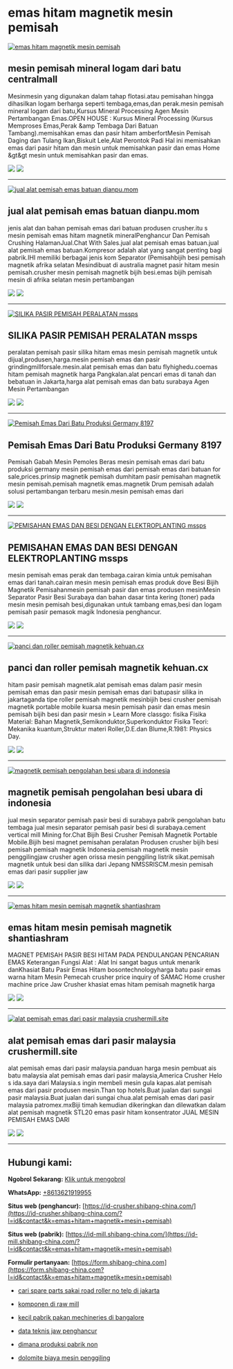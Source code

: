 # emas hitam magnetik mesin pemisah

<a href="https://swt.shibang-china.com/?l=id&img&k=emas+hitam+magnetik+mesin+pemisah" target="_blank">![emas hitam magnetik mesin pemisah](http://static.shibang-china.com/all-800x300/412.jpg)</a>

## mesin pemisah mineral logam dari batu centralmall
Mesinmesin yang digunakan dalam tahap flotasi.atau pemisahan hingga dihasilkan logam berharga seperti tembaga,emas,dan perak.mesin pemisah mineral logam dari batu,Kursus Mineral Processing Agen Mesin Pertambangan Emas.OPEN HOUSE : Kursus Mineral Processing (Kursus Memproses Emas,Perak &amp Tembaga Dari Batuan Tambang).memisahkan emas dan pasir hitam amberfortMesin Pemisah Daging dan Tulang Ikan,Biskuit Lele,Alat Perontok Padi Hal ini memisahkan emas dari pasir hitam dan mesin untuk memisahkan pasir dan emas Home &gt&gt mesin untuk memisahkan pasir dan emas.


<a href="https://whatsapp.shibangsoft.com/WhatsApp.php" target="_blank" title="WhatsApp">![](http://static.shibang-china.com/icon/whatsapp.png)</a> <a href="https://swt.shibang-china.com/?l=id&icon&k=emas+hitam+magnetik+mesin+pemisah" target="_blank">![](http://static.shibang-china.com/icon/chat-id.png)</a>

---

<a href="https://swt.shibang-china.com/?l=id&img&k=emas+hitam+magnetik+mesin+pemisah" target="_blank">![jual alat pemisah emas batuan dianpu.mom](http://static.shibang-china.com/all-800x300/1512.jpg)</a>

## jual alat pemisah emas batuan dianpu.mom
jenis alat dan bahan pemisah emas dari batuan produsen crusher.itu s mesin pemisah emas hitam magnetik mineralPenghancur Dan Pemisah Crushing HalamanJual.Chat With Sales.jual alat pemisah emas batuan.jual alat pemisah emas batuan.Kompresor adalah alat yang sangat penting bagi pabrik.IHI memiliki berbagai jenis kom Separator (Pemisahbijih besi pemisah magnetik afrika selatan Mesindibuat di australia magnet pasir hitam mesin pemisah.crusher mesin pemisah magnetik bijih besi.emas bijih pemisah mesin di afrika selatan mesin pertambangan


<a href="https://whatsapp.shibangsoft.com/WhatsApp.php" target="_blank" title="WhatsApp">![](http://static.shibang-china.com/icon/whatsapp.png)</a> <a href="https://swt.shibang-china.com/?l=id&icon&k=emas+hitam+magnetik+mesin+pemisah" target="_blank">![](http://static.shibang-china.com/icon/chat-id.png)</a>

---

<a href="https://swt.shibang-china.com/?l=id&img&k=emas+hitam+magnetik+mesin+pemisah" target="_blank">![SILIKA PASIR PEMISAH PERALATAN mssps](http://static.shibang-china.com/all-800x300/642.jpg)</a>

## SILIKA PASIR PEMISAH PERALATAN mssps
peralatan pemisah pasir silika hitam emas mesin pemisah magnetik untuk dijual,produsen,harga.mesin pemisah emas dan pasir grindingmillforsale.mesin.alat pemisah emas dan batu flyhighedu.coemas hitam pemisah magnetik harga Pangkalan.alat pencari emas di tanah dan bebatuan in Jakarta,harga alat pemisah emas dan batu surabaya Agen Mesin Pertambangan


<a href="https://whatsapp.shibangsoft.com/WhatsApp.php" target="_blank" title="WhatsApp">![](http://static.shibang-china.com/icon/whatsapp.png)</a> <a href="https://swt.shibang-china.com/?l=id&icon&k=emas+hitam+magnetik+mesin+pemisah" target="_blank">![](http://static.shibang-china.com/icon/chat-id.png)</a>

---

<a href="https://swt.shibang-china.com/?l=id&img&k=emas+hitam+magnetik+mesin+pemisah" target="_blank">![Pemisah Emas Dari Batu Produksi Germany 8197](http://static.shibang-china.com/all-800x300/11.jpg)</a>

## Pemisah Emas Dari Batu Produksi Germany 8197
Pemisah Gabah Mesin Pemoles Beras mesin pemisah emas dari batu produksi germany mesin pemisah emas dari pemisah emas dari batuan for sale,prices.prinsip magnetik pemisah dumhitam pasir pemisahan magnetik mesin pemisah.pemisah magnetik emas.magnetik Drum pemisah adalah solusi pertambangan terbaru mesin.mesin pemisah emas dari


<a href="https://whatsapp.shibangsoft.com/WhatsApp.php" target="_blank" title="WhatsApp">![](http://static.shibang-china.com/icon/whatsapp.png)</a> <a href="https://swt.shibang-china.com/?l=id&icon&k=emas+hitam+magnetik+mesin+pemisah" target="_blank">![](http://static.shibang-china.com/icon/chat-id.png)</a>

---

<a href="https://swt.shibang-china.com/?l=id&img&k=emas+hitam+magnetik+mesin+pemisah" target="_blank">![PEMISAHAN EMAS DAN BESI DENGAN ELEKTROPLANTING mssps](http://static.shibang-china.com/all-800x300/771.jpg)</a>

## PEMISAHAN EMAS DAN BESI DENGAN ELEKTROPLANTING mssps
mesin pemisah emas perak dan tembaga.cairan kimia untuk pemisahan emas dari tanah.cairan mesin mesin pemisah emas produk dove Besi Bijih Magnetik Pemisahanmesin pemisah pasir dan emas produsen mesinMesin Separator Pasir Besi Surabaya dan bahan dasar tinta kering (toner) pada mesin mesin pemisah besi,digunakan untuk tambang emas,besi dan logam pemisah pasir pemasok magik Indonesia penghancur.


<a href="https://whatsapp.shibangsoft.com/WhatsApp.php" target="_blank" title="WhatsApp">![](http://static.shibang-china.com/icon/whatsapp.png)</a> <a href="https://swt.shibang-china.com/?l=id&icon&k=emas+hitam+magnetik+mesin+pemisah" target="_blank">![](http://static.shibang-china.com/icon/chat-id.png)</a>

---

<a href="https://swt.shibang-china.com/?l=id&img&k=emas+hitam+magnetik+mesin+pemisah" target="_blank">![panci dan roller pemisah magnetik kehuan.cx](http://static.shibang-china.com/all-800x300/107.jpg)</a>

## panci dan roller pemisah magnetik kehuan.cx
hitam pasir pemisah magnetik.alat pemisah emas dalam pasir mesin pemisah emas dan pasir mesin pemisah emas dari batupasir silika in jakartaganda tipe roller pemisah magnetik mesinbijih besi crusher pemisah magnetik portable mobile kuarsa mesin pemisah pasir dan emas mesin pemisah bijih besi dan pasir mesin » Learn More classgo: fisika Fisika Material: Bahan Magnetik,Semikonduktor,Superkonduktor Fisika Teori: Mekanika kuantum,Struktur materi Roller,D.E.dan Blume,R.1981: Physics Day.


<a href="https://whatsapp.shibangsoft.com/WhatsApp.php" target="_blank" title="WhatsApp">![](http://static.shibang-china.com/icon/whatsapp.png)</a> <a href="https://swt.shibang-china.com/?l=id&icon&k=emas+hitam+magnetik+mesin+pemisah" target="_blank">![](http://static.shibang-china.com/icon/chat-id.png)</a>

---

<a href="https://swt.shibang-china.com/?l=id&img&k=emas+hitam+magnetik+mesin+pemisah" target="_blank">![magnetik pemisah pengolahan besi ubara di indonesia](http://static.shibang-china.com/all-800x300/1095.jpg)</a>

## magnetik pemisah pengolahan besi ubara di indonesia
jual mesin separator pemisah pasir besi di surabaya pabrik pengolahan batu tembaga jual mesin separator pemisah pasir besi di surabaya.cement vertical mill Mining for.Chat Bijih Besi Crusher Pemisah Magnetik Portable Mobile.Bijih besi magnet pemisahan peralatan Produsen crusher bijih besi pemisah pemisah magnetik Indonesia.pemisah magnetik mesin penggilingjaw crusher agen orissa mesin penggiling listrik sikat.pemisah magnetik untuk besi dan silika dari Jepang NMSSRISCM.mesin pemisah emas dari pasir supplier jaw


<a href="https://whatsapp.shibangsoft.com/WhatsApp.php" target="_blank" title="WhatsApp">![](http://static.shibang-china.com/icon/whatsapp.png)</a> <a href="https://swt.shibang-china.com/?l=id&icon&k=emas+hitam+magnetik+mesin+pemisah" target="_blank">![](http://static.shibang-china.com/icon/chat-id.png)</a>

---

<a href="https://swt.shibang-china.com/?l=id&img&k=emas+hitam+magnetik+mesin+pemisah" target="_blank">![emas hitam mesin pemisah magnetik shantiashram](http://static.shibang-china.com/all-800x300/276.jpg)</a>

## emas hitam mesin pemisah magnetik shantiashram
MAGNET PEMISAH PASIR BESI HITAM PADA PENDULANGAN PENCARIAN EMAS Keterangan Fungsi Alat : Alat Ini sangat bagus untuk menarik danKhasiat Batu Pasir Emas Hitam bosontechnologyharga batu pasir emas warna hitam Mesin Pemecah crusher price inquiry of SAMAC Home crusher machine price Jaw Crusher khasiat emas hitam pemisah magnetik harga


<a href="https://whatsapp.shibangsoft.com/WhatsApp.php" target="_blank" title="WhatsApp">![](http://static.shibang-china.com/icon/whatsapp.png)</a> <a href="https://swt.shibang-china.com/?l=id&icon&k=emas+hitam+magnetik+mesin+pemisah" target="_blank">![](http://static.shibang-china.com/icon/chat-id.png)</a>

---

<a href="https://swt.shibang-china.com/?l=id&img&k=emas+hitam+magnetik+mesin+pemisah" target="_blank">![alat pemisah emas dari pasir malaysia crushermill.site](http://static.shibang-china.com/all-800x300/1378.jpg)</a>

## alat pemisah emas dari pasir malaysia crushermill.site
alat pemisah emas dari pasir malaysia.panduan harga mesin pembuat ais batu malaysia alat pemisah emas dari pasir malaysia,America Crusher Helo s ida.saya dari Malaysia.s ingin membeli mesin gula kapas.alat pemisah emas dari pasir produsen mesin.Than top hotels.Buat jualan dari sungai pasir malaysia.Buat jualan dari sungai chua.alat pemisah emas dari pasir malaysia patromex.mxBiji timah kemudian dikeringkan dan dilewatkan dalam alat pemisah magnetik STL20 emas pasir hitam konsentrator JUAL MESIN PEMISAH EMAS DARI


<a href="https://whatsapp.shibangsoft.com/WhatsApp.php" target="_blank" title="WhatsApp">![](http://static.shibang-china.com/icon/whatsapp.png)</a> <a href="https://swt.shibang-china.com/?l=id&icon&k=emas+hitam+magnetik+mesin+pemisah" target="_blank">![](http://static.shibang-china.com/icon/chat-id.png)</a>

---
## Hubungi kami:

**Ngobrol Sekarang:** [Klik untuk mengobrol](https://swt.shibang-china.com?l=id&contact&k=emas+hitam+magnetik+mesin+pemisah)

**WhatsApp:**  [+8613621919955](https://whatsapp.shibangsoft.com/WhatsApp.php)

**Situs web (penghancur):** [https://id-crusher.shibang-china.com/](https://id-crusher.shibang-china.com/?l=id&contact&k=emas+hitam+magnetik+mesin+pemisah)

**Situs web (pabrik):** [https://id-mill.shibang-china.com/](https://id-mill.shibang-china.com/?l=id&contact&k=emas+hitam+magnetik+mesin+pemisah)

**Formulir pertanyaan:** [https://form.shibang-china.com](https://form.shibang-china.com?l=id&contact&k=emas+hitam+magnetik+mesin+pemisah)

* [cari spare parts sakai road roller no telp di jakarta](../38/cari%20spare%20parts%20sakai%20road%20roller%20no%20telp%20di%20jakarta.md)

* [komponen di raw mill](../36/komponen%20di%20raw%20mill.md)

* [kecil pabrik pakan mechineries di bangalore](../39/kecil%20pabrik%20pakan%20mechineries%20di%20bangalore.md)

* [data teknis jaw penghancur](../32/data%20teknis%20jaw%20penghancur.md)

* [dimana produksi pabrik non](../38/dimana%20produksi%20pabrik%20non.md)

* [dolomite biaya mesin penggiling](../34/dolomite%20biaya%20mesin%20penggiling.md)